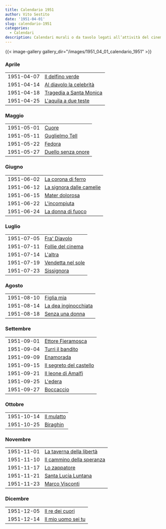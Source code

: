 ```yaml
---
title: Calendario 1951
author: Vito Sestito
date: '1951-04-01'
slug: calendario-1951
categories:
  - Calendari
description: Calendari murali o da tavolo legati all’attività del cinema. Indicano la data di proiezione e il titolo dei film, insieme agli incassi registrati.
---
```



{{< image-gallery gallery_dir="/images/1951_04_01_calendario_1951" >}}





### Aprile


|           |                        |
|:----------|:-----------------------|
|1951-04-07 |[Il delfino verde](https://www.imdb.com/title/tt0039437/)|
|1951-04-14 |[Al diavolo la celebrità](https://www.imdb.com/title/tt0041102/)|
|1951-04-18 |[Tragedia a Santa Monica](https://www.imdb.com/title/tt0040695/)|
|1951-04-25 |[L'aquila a due teste](https://www.imdb.com/title/tt0039135/)|

### Maggio


|           |                   |
|:----------|:------------------|
|1951-05-01 |[Cuore](https://www.imdb.com/title/tt0039291/)|
|1951-05-11 |[Guglielmo Tell](https://www.imdb.com/title/tt0040406/)|
|1951-05-22 |[Fedora](https://www.imdb.com/title/tt0034726/)|
|1951-05-27 |[Duello senza onore](https://www.imdb.com/title/tt0041320/)|

### Giugno


|           |                         |
|:----------|:------------------------|
|1951-06-02 |[La corona di ferro](https://www.imdb.com/title/tt0033489/)|
|1951-06-12 |[La signora dalle camelie](https://www.imdb.com/title/tt0143881/)|
|1951-06-15 |[Mater dolorosa](https://www.imdb.com/title/tt0035046/)|
|1951-06-22 |[L'incompiuta](https://www.imdb.com/title/tt0033946/)|
|1951-06-24 |[La donna di fuoco](https://www.imdb.com/title/tt0039750/)|

### Luglio


|           |                  |
|:----------|:-----------------|
|1951-07-05 |[Fra' Diavolo](https://www.imdb.com/title/tt0023943/)|
|1951-07-11 |[Follie del cinema](https://www.imdb.com/title/tt0023241/)|
|1951-07-14 |[L'altra](https://www.imdb.com/title/tt0039146/)|
|1951-07-19 |[Vendetta nel sole](https://www.imdb.com/title/tt0039600/)|
|1951-07-23 |[Sissignora](https://www.imdb.com/title/tt0034194/)|

### Agosto


|           |                     |
|:----------|:--------------------|
|1951-08-10 |[Figlia mia](https://www.imdb.com/title/tt0200150/)|
|1951-08-14 |[La dea inginocchiata](https://www.imdb.com/title/tt0039323/)|
|1951-08-18 |[Senza una donna](https://www.imdb.com/title/tt0035306/)|

### Settembre


|           |                        |
|:----------|:-----------------------|
|1951-09-01 |[Ettore Fieramosca](https://www.imdb.com/title/tt0030107/)|
|1951-09-04 |[Turri il bandito](https://www.imdb.com/title/tt0043076/)|
|1951-09-09 |[Enamorada](https://www.imdb.com/title/tt0038510/)|
|1951-09-15 |[Il segreto del castello](https://www.imdb.com/title/tt0039492/)|
|1951-09-21 |[Il leone di Amalfi](https://www.imdb.com/title/tt0042673/)|
|1951-09-25 |[L'edera](https://www.imdb.com/title/tt0042427/)|
|1951-09-27 |[Boccaccio](https://www.imdb.com/title/tt0032266/)|

### Ottobre


|           |           |
|:----------|:----------|
|1951-10-14 |[Il mulatto](https://www.imdb.com/title/tt0041668/)|
|1951-10-25 |[Biraghin](https://www.imdb.com/title/tt0038358/)|

### Novembre


|           |                          |
|:----------|:-------------------------|
|1951-11-01 |[La taverna della libertà](https://www.imdb.com/title/tt0043028/)|
|1951-11-10 |[Il cammino della speranza](https://www.imdb.com/title/tt0042301/)|
|1951-11-17 |[Lo zappatore](https://www.imdb.com/title/tt0043157/)|
|1951-11-21 |[Santa Lucia Luntana](https://www.imdb.com/title/tt0043993/)|
|1951-11-23 |[Marco Visconti](https://www.imdb.com/title/tt0032758/)|

### Dicembre


|           |                   |
|:----------|:------------------|
|1951-12-05 |[Il re dei cuori](https://www.imdb.com/title/tt0042903/)|
|1951-12-14 |[Il mio uomo sei tu](https://www.imdb.com/title/tt0216848/)|


